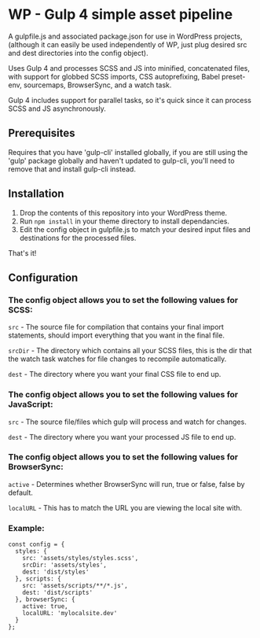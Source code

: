 # WP - Gulp 4 simple asset pipeline
A gulpfile.js and associated package.json for use in WordPress projects, (although it can easily be used independently of WP, just plug desired src and dest directories into the config object). 

Uses Gulp 4 and processes SCSS and JS into minified, concatenated files, with support for globbed SCSS imports, CSS autoprefixing, Babel preset-env, sourcemaps, BrowserSync, and a watch task. 

Gulp 4 includes support for parallel tasks, so it's quick since it can process SCSS and JS asynchronously.

## Prerequisites
Requires that you have 'gulp-cli' installed globally, if you are still using the 'gulp' package globally and haven't updated to gulp-cli, you'll need to remove that and install gulp-cli instead.

## Installation
1. Drop the contents of this repository into your WordPress theme.
2. Run `npm install` in your theme directory to install dependancies.
3. Edit the config object in gulpfile.js to match your desired input files and destinations for the processed files.

That's it!

## Configuration
### The config object allows you to set the following values for SCSS:

`src` - The source file for compilation that contains your final import statements, should import everything that you want in the final file.

`srcDir` - The directory which contains all your SCSS files, this is the dir that the watch task watches for file changes to recompile automatically.

`dest` - The directory where you want your final CSS file to end up.

### The config object allows you to set the following values for JavaScript:

`src` - The source file/files which gulp will process and watch for changes.

`dest` - The directory where you want your processed JS file to end up.

### The config object allows you to set the following values for BrowserSync:

`active` - Determines whether BrowserSync will run, true or false, false by default.

`localURL` - This has to match the URL you are viewing the local site with.

### Example: 
    const config = {
      styles: {
        src: 'assets/styles/styles.scss',
        srcDir: 'assets/styles',
        dest: 'dist/styles'
      }, scripts: {
        src: 'assets/scripts/**/*.js',
        dest: 'dist/scripts'
      }, browserSync: {
        active: true,
        localURL: 'mylocalsite.dev'
      }
    };
